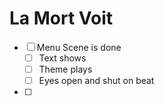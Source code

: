 # La Mort Voit

- [ ] Menu Scene is done
	- [ ] Text shows
	- [ ] Theme plays
	- [ ] Eyes open and shut on beat
- [ ]